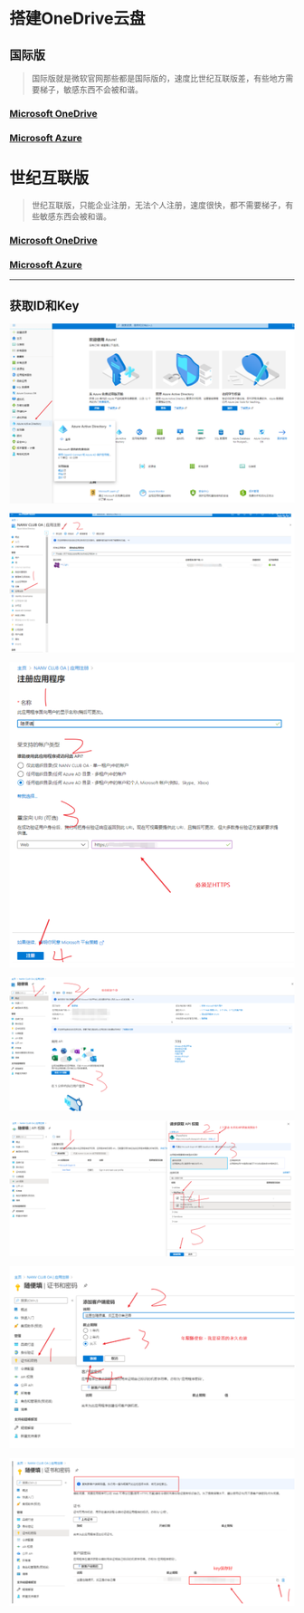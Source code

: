 # 搭建OneDrive云盘


<!--more-->

## 国际版

> 国际版就是微软官网那些都是国际版的，速度比世纪互联版差，有些地方需要梯子，敏感东西不会被和谐。

### [Microsoft OneDrive](https://onedrive.live.com/)

### [Microsoft Azure](https://portal.azure.com/)

# 世纪互联版

> 世纪互联版，只能企业注册，无法个人注册，速度很快，都不需要梯子，有些敏感东西会被和谐。

### [Microsoft OneDrive](https://login.partner.microsoftonline.cn/)

### [Microsoft Azure](https://portal.azure.cn/)

---

## 获取ID和Key

![](/OSS/image/20200901/1.png)

![](/OSS/image/20200901/2.png)

![](/OSS/image/20200901/3.png)

![](/OSS/image/20200901/4.png)

![](/OSS/image/20200901/5.png)

![](/OSS/image/20200901/6.png)

![](/OSS/image/20200901/7.png)


